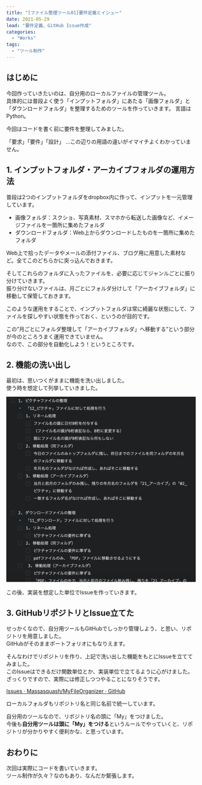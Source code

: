 ```yaml
---
title: "[ファイル整理ツール01]要件定義とイシュー"
date: 2021-05-29
lead: "要件定義、GitHub Issue作成"
categories:
  - "Works"
tags:
  - "ツール制作"
---
```


## はじめに
今回作っていきたいのは、自分用のローカルファイルの管理ツール。  
具体的には普段よく使う「インプットフォルダ」にあたる「画像フォルダ」と「ダウンロードフォルダ」を整理するためのツールを作っていきます。 
言語はPython。  
  
今回はコードを書く前に要件を整理してみました。  
  
   
「要求」「要件」「設計」 …この辺りの用語の違いがイマイチよくわかっていません。


## 1. インプットフォルダ・アーカイブフォルダの運用方法
普段は2つのインプットフォルダをdropbox内に作って、インプットを一元管理しています。  

- 画像フォルダ：スクショ、写真素材、スマホから転送した画像など、イメージファイルを一箇所に集めたフォルダ  
- ダウンロードフォルダ：Web上からダウンロードしたものを一箇所に集めたフォルダ  

Web上で拾ったデータやメールの添付ファイル、ブログ用に用意した素材など。全てこのどちらかに突っ込んでおきます。  

そしてこれらのフォルダに入ったファイルを、必要に応じてジャンルごとに振り分けていきます。  
振り分けないファイルは、月ごとにフォルダ分けして「アーカイブフォルダ」に移動して保管しておきます。  

このような運用をすることで、インプットフォルダは常に綺麗な状態にして、ファイルを探しやすい状態を作っておく、というのが目的です。  
  
  
この”月ごとにフォルダ整理して「アーカイブフォルダ」へ移動する”という部分が今のところうまく運用できていません。  
なので、この部分を自動化しよう！というところです。


## 2. 機能の洗い出し
最初は、思いつくがままに機能を洗い出しました。  
使う時を想定して列挙していきました。  

![画像](./20210529_my_file_organizer/2021-05-30-00-43-15.png)  

この後、実装を想定した単位でIssueを作っていきます。 


## 3. GitHubリポジトリとIssue立てた
せっかくなので、自分用ツールもGitHubでしっかり管理しよう、と思い、リポジトリを用意しました。  
GitHubがそのままポートフォリオにもなりえます。  

そんなわけでリポジトリを作り、上記で洗い出した機能をもとにIssueを立ててみました。  
このIssueはできるだけ関数単位とか、実装単位で立てるように心がけました。ざっくりですので、実際には修正しつつやることになりそうです。  
  
[Issues · Massasquash/MyFileOrganizer · GitHub](https://github.com/Massasquash/MyFileOrganizer/issues)

ローカルフォルダもリポジトリ名と同じ名前で統一しています。  

自分用のツールなので、リポジトリ名の頭に「My」をつけました。  
今後も**自分用ツールは頭に「My」をつける**というルールでやっていくと、リポジトリが分かりやすく便利かな、と思っています。  


## おわりに
次回は実際にコードを書いていきます。  
ツール制作が久々？なのもあり、なんだか緊張します。  